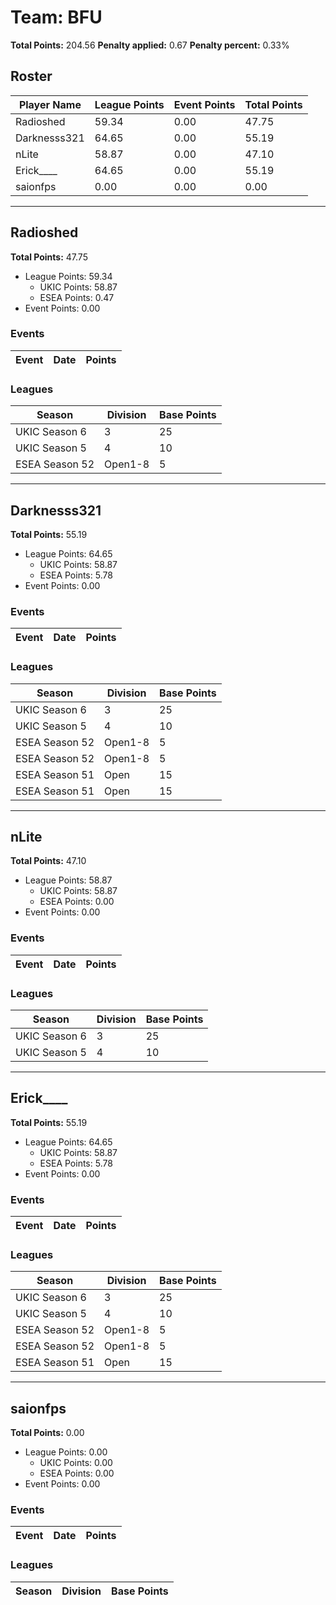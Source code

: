 # Team: BFU

**Total Points:** 204.56
**Penalty applied:** 0.67
**Penalty percent:** 0.33%

## Roster
| Player Name | League Points | Event Points | Total Points |
|-------------|--------------|--------------|-------------|
| Radioshed | 59.34 | 0.00 | 47.75 |
| Darknesss321 | 64.65 | 0.00 | 55.19 |
| nLite | 58.87 | 0.00 | 47.10 |
| Erick____ | 64.65 | 0.00 | 55.19 |
| saionfps | 0.00 | 0.00 | 0.00 |

---

## Radioshed

**Total Points:** 47.75

- League Points: 59.34
  - UKIC Points: 58.87
  - ESEA Points: 0.47
- Event Points: 0.00

### Events
| Event | Date | Points |
|-------|------|--------|
### Leagues
| Season | Division | Base Points |
|--------|----------|-------------|
| UKIC Season 6 | 3 | 25 |
| UKIC Season 5 | 4 | 10 |
| ESEA Season 52 | Open1-8 | 5 |
---

## Darknesss321

**Total Points:** 55.19

- League Points: 64.65
  - UKIC Points: 58.87
  - ESEA Points: 5.78
- Event Points: 0.00

### Events
| Event | Date | Points |
|-------|------|--------|
### Leagues
| Season | Division | Base Points |
|--------|----------|-------------|
| UKIC Season 6 | 3 | 25 |
| UKIC Season 5 | 4 | 10 |
| ESEA Season 52 | Open1-8 | 5 |
| ESEA Season 52 | Open1-8 | 5 |
| ESEA Season 51 | Open | 15 |
| ESEA Season 51 | Open | 15 |
---

## nLite

**Total Points:** 47.10

- League Points: 58.87
  - UKIC Points: 58.87
  - ESEA Points: 0.00
- Event Points: 0.00

### Events
| Event | Date | Points |
|-------|------|--------|
### Leagues
| Season | Division | Base Points |
|--------|----------|-------------|
| UKIC Season 6 | 3 | 25 |
| UKIC Season 5 | 4 | 10 |
---

## Erick____

**Total Points:** 55.19

- League Points: 64.65
  - UKIC Points: 58.87
  - ESEA Points: 5.78
- Event Points: 0.00

### Events
| Event | Date | Points |
|-------|------|--------|
### Leagues
| Season | Division | Base Points |
|--------|----------|-------------|
| UKIC Season 6 | 3 | 25 |
| UKIC Season 5 | 4 | 10 |
| ESEA Season 52 | Open1-8 | 5 |
| ESEA Season 52 | Open1-8 | 5 |
| ESEA Season 51 | Open | 15 |
---

## saionfps

**Total Points:** 0.00

- League Points: 0.00
  - UKIC Points: 0.00
  - ESEA Points: 0.00
- Event Points: 0.00

### Events
| Event | Date | Points |
|-------|------|--------|
### Leagues
| Season | Division | Base Points |
|--------|----------|-------------|